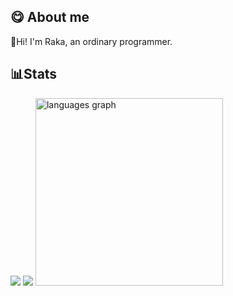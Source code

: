 ## 😋 About me
👋Hi! I'm Raka, an ordinary programmer.

## 📊Stats
  ![](https://github-readme-stats.vercel.app/api?username=rakafebriansy&theme=tokyonight&hide_border=false&include_all_commits=false&count_private=true) 
  ![](https://github-readme-streak-stats.herokuapp.com/?user=rakafebriansy&theme=tokyonight&hide_border=false)
    <img src="https://github-readme-stats.vercel.app/api/top-langs?username=rakafebriansy&locale=en&hide_title=false&layout=compact&card_width=320&langs_count=10&theme=tokyonight&hide_border=false&order=2" height="300" alt="languages graph"  />
   
